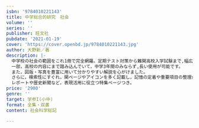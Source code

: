 ```yaml
---
isbn: '9784010221143'
title: 中学総合的研究　社会　
volume: ''
series: ''
publisher: 旺文社
pubdate: '2021-01-19'
cover: 'https://cover.openbd.jp/9784010221143.jpg'
author: 大野新／著
description: |-
  中学校の社会の範囲をこれ1冊で完全網羅。定期テスト対策から難関高校入学試験まで,幅広い用途で使用できます。
  一部，高校の内容にまで踏み込んでいて，中学3年間のみならず,長い使用が可能です。 
  また，図版・写真を豊富に用いて分かりやすい解説を心がけました。 
  さらに，検索性にすぐれ，関ページやアイコンを多く記載し，記憶の定着や重要項目の整理がしやすくなっています。
  レポートや歴史新聞など，表現活用に役立つ特集ページつき。
price: '2900'
genre: ''
target: 学参I(小中)
format: 全集・双書
content: 社会科学総記

---
```

